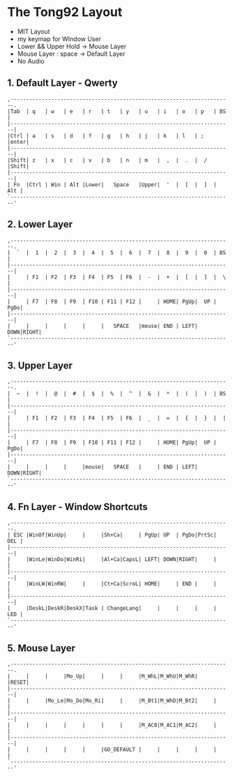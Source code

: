 # The Tong92 Layout
- MIT Layout
- my keymap for WIndow User
- Lower && Upper Hold -> Mouse Layer
- Mouse Layer : space -> Default Layer
- No Audio

## 1. Default Layer - Qwerty 

    ,-----------------------------------------------------------------------.
    |Tab  | q   | w   | e   | r   | t   | y   | u   | i   | o   | p   | BS  |
    |-----------------------------------------------------------------------|
    |Ctrl | a   | s   | d   | f   | g   | h   | j   | k   | l   | ;   |enter|
    |-----------------------------------------------------------------------|
    |Shift| z   | x   | c   | v   | b   | n   | m   |  ,  |  .  |  /  |Shift|
    |-----------------------------------------------------------------------|
    | Fn  |Ctrl | Win | Alt |Lower|   Space   |Upper|  '  |  [  |  ]  | Alt |
    `-----------------------------------------------------------------------'

## 2. Lower Layer

    ,-----------------------------------------------------------------------.
    |  `  |  1  |  2  |  3  |  4  |  5  |  6  |  7  |  8  |  9  |  0  | BS  |
    |-----------------------------------------------------------------------|
    |     | F1  | F2  | F3  | F4  | F5  | F6  |  -  |  +  |  [  |  ]  |  \  |
    |-----------------------------------------------------------------------|
    |     | F7  | F8  | F9  | F10 | F11 | F12 |     | HOME| PgUp|  UP | PgDo|
    |-----------------------------------------------------------------------|
    |     |     |     |     |     |   SPACE   |mouse| END | LEFT| DOWN|RIGHT|
    `-----------------------------------------------------------------------'

## 3. Upper Layer

    ,-----------------------------------------------------------------------.
    |  ~  |  !  |  @  |  #  |  $  |  %  |  ^  |  &  |  *  |  (  |  )  | BS  |
    |-----------------------------------------------------------------------|
    |     | F1  | F2  | F3  | F4  | F5  | F6  |  _  |  =  |  {  |  }  |  |  |
    |-----------------------------------------------------------------------|
    |     | F7  | F8  | F9  | F10 | F11 | F12 |     | HOME| PgUp|  UP | PgDo|
    |-----------------------------------------------------------------------|
    |     |     |     |     |mouse|   SPACE   |     | END | LEFT| DOWN|RIGHT|
    `-----------------------------------------------------------------------'

## 4. Fn Layer -  Window Shortcuts

    ,-----------------------------------------------------------------------.
    | ESC |WinOf|WinUp|     |     |Sh+Ca|     | PgUp| UP  | PgDo|PrtSc| DEL |
    |-----------------------------------------------------------------------|
    |     |WinLe|WinDo|WinRi|     |Al+Ca|CapsL| LEFT| DOWN|RIGHT|     |     |
    |-----------------------------------------------------------------------|
    |     |WinLW|WinRW|     |     |Ct+Ca|ScroL| HOME|     | END |     |     |
    |-----------------------------------------------------------------------|
    |     |DeskL|DeskR|DeskX|Task | ChangeLang|     |     |     |     | LED |
    `-----------------------------------------------------------------------'

## 5. Mouse Layer

    ,-----------------------------------------------------------------------.
    |     |     |     |Mo_Up|     |     |     |M_WhL|M_WhU|M_WhR|     |RESET|
    |-----------------------------------------------------------------------|
    |     |     |Mo_Le|Mo_Do|Mo_Ri|     |     |M_Bt1|M_WhD|M_Bt2|     |     |
    |-----------------------------------------------------------------------|
    |     |     |     |     |     |     |     |M_AC0|M_AC1|M_AC2|     |     |
    |-----------------------------------------------------------------------|
    |     |     |     |     |     |GO_DEFAULT |     |     |     |     |     |
    `-----------------------------------------------------------------------'